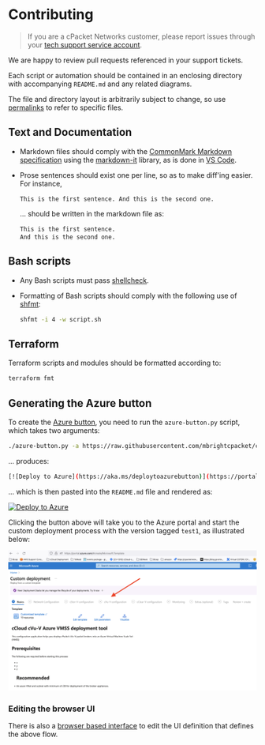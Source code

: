 # Contributing

> If you are a cPacket Networks customer, please report issues through your [tech support service account][support].

We are happy to review pull requests referenced in your support tickets.

Each script or automation should be contained in an enclosing directory with accompanying `README.md` and any related diagrams.

The file and directory layout is arbitrarily subject to change, so use [permalinks][permalinks] to refer to specific files.

## Text and Documentation

- Markdown files should comply with the [CommonMark Markdown specification][commonmark] using the [markdown-it] library, as is done in [VS Code][vscode].
- Prose sentences should exist one per line, so as to make diff'ing easier.
  For instance,

    ```text
    This is the first sentence. And this is the second one.
    ```
  
  ... should be written in the markdown file as:

    ```text
    This is the first sentence.
    And this is the second one.
    ```

## Bash scripts

- Any Bash scripts must pass [shellcheck][shellcheck].
- Formatting of Bash scripts should comply with the following use of [shfmt][shfmt]:

    ```bash
    shfmt -i 4 -w script.sh
    ```

## Terraform

Terraform scripts and modules should be formatted according to:

```bash
terraform fmt
```

## Generating the Azure button

To create the [Azure button][azure-button], you need to run the `azure-button.py` script, which takes two arguments:

```bash
./azure-button.py -a https://raw.githubusercontent.com/mbrightcpacket/cautious-octo-adventure/test1/main.json -u https://raw.githubusercontent.com/mbrightcpacket/cautious-octo-adventure/test1/createUIDefinition.json
```

... produces:

```bash
[![Deploy to Azure](https://aka.ms/deploytoazurebutton)](https://portal.azure.com/#create/Microsoft.Template/uri/https%3A%2F%2Fraw.githubusercontent.com%2Fmbrightcpacket%2Fcautious-octo-adventure%2Fmain%2Fmain.json/createUIDefinitionUri/https%3A%2F%2Fraw.githubusercontent.com%2Fmbrightcpacket%2Fcautious-octo-adventure%2Fmain%2FcreateUIDefinition.json)
```

... which is then pasted into the `README.md` file and rendered as:

[![Deploy to Azure](https://aka.ms/deploytoazurebutton)](https://portal.azure.com/#create/Microsoft.Template/uri/https%3A%2F%2Fraw.githubusercontent.com%2Fmbrightcpacket%2Fcautious-octo-adventure%2Fmain%2Fmain.json/createUIDefinitionUri/https%3A%2F%2Fraw.githubusercontent.com%2Fmbrightcpacket%2Fcautious-octo-adventure%2Fmain%2FcreateUIDefinition.json)

Clicking the button above will take you to the Azure portal and start the custom deployment process with the version tagged `test1`, as illustrated below:

![custom deployment](/static-assets/deployment.png "Custom Deployment")

### Editing the browser UI

There is also a [browser based interface][ui-definition] to edit the UI definition that defines the above flow.

[shellcheck]: https://github.com/koalaman/shellcheck
[permalinks]: https://docs.github.com/en/repositories/working-with-files/using-files/getting-permanent-links-to-files
[shfmt]: https://github.com/mvdan/sh#shfmt
[vscode]: https://code.visualstudio.com/
[markdown-it]: https://github.com/markdown-it/markdown-it
[commonmark]: https://commonmark.org/
[support]: https://mysupport.cpacketnetworks.com
[azure-button]: https://docs.microsoft.com/en-us/azure/azure-resource-manager/templates/deploy-to-azure-button
[ui-definition]: https://portal.azure.com/?feature.customPortal=false#view/Microsoft_Azure_CreateUIDef/SandboxBlade
